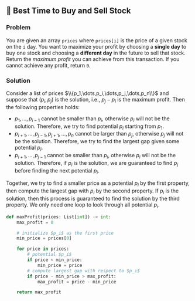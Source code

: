 ## :book: Best Time to Buy and Sell Stock

### Problem
You are given an array `prices` where `prices[i]` is the price of a given stock on the `i` day.
You want to maximize your profit by choosing a **single day** to buy one stock and choosing a **different day** in the future to sell that stock.
Return the *maximum profit* you can achieve from this transaction. If you cannot achieve any profit, return `0`.

### Solution
Consider a list of prices $\\{p_1,\dots,p_i,\dots,p_j,\dots,p_n\\}$ and suppose that $(p_i,p_j)$ is the solution, i.e., $p_j-p_i$ is the maximum profit. Then the following properties holds:

- $p_1,\dots,p_{i-1}$ cannot be smaller than $p_i$, otherwise $p_i$ will not be the solution. Therefore, we try to find potential $p_i$ starting from $p_1$.
- $p_{i+1},\dots,p_{j-1}, p_{j+1},\dots, p_n$ cannot be larger than $p_j$, otherwise $p_j$ will not be the solution. Therefore, we try to find the largest gap given some potential $p_i$.
- $p_{i+1},\dots,p_{j-1}$ cannot be smaller than $p_i$, otherwise $p_i$ will not be the solution. Therefore, if $p_i$ is the solution, we are guaranteed to find $p_j$ before finding the next potential $p_i$.

Together, we try to find a smaller price as a potential $p_i$ by the first property, then compute the largest gap with $p_i$ by the second property. If $p_i$ is the solution, then this process is guaranteed to find the solution by the third property. We only need one loop to look through all potential $p_i$.

```python
def maxProfit(prices: List[int]) -> int:
    max_profit = 0

    # initialize $p_i$ as the first price
    min_price = prices[0]

    for price in prices:
        # potential $p_i$
        if price < min_price:
            min_price = price
        # compute largest gap with respect to $p_i$
        if price - min_price > max_profit:
            max_profit = price - min_price

    return max_profit
```
